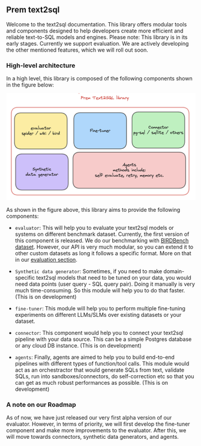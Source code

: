 ## Prem text2sql

Welcome to the text2sql documentation. This library offers modular tools and components designed to help developers create more efficient and reliable text-to-SQL models and engines. Please note: This library is in its early stages. Currently we support evaluation. We are actively developing the other mentioned features, which we will roll out soon.

### High-level architecture

In a high level, this library is composed of the following components shown in the figure below:


![text2sql architecture](/docs/assets/text2sql_arch.png)

As shown in the figure above, this library aims to provide the following components:

- `evaluator`: This will help you to evaluate your text2sql models or systems on different benchmark dataset. Currently, the first version of this component is released. We do our benchmarking with [BIRDBench dataset](https://bird-bench.github.io/). However, our API is very much modular, so you can extend it to other custom datasets as long it follows a specific format. More on that in our [evaluation section](/docs/evaluation.md). 

- `Synthetic data generator`: Sometimes, if you need to make domain-specific text2sql models that need to be tuned on your data, you would need data points (user query - SQL query pair). Doing it manually is very much time-consuming. So this module will help you to do that faster. (This is on development)

- `fine-tuner`: This module will help you to perform multiple fine-tuning experiments on different LLMs/SLMs over existing datasets or your dataset. 

- `connector`: This component would help you to connect your text2sql pipeline with your data source. This can be a simple Postgres database or any cloud DB instance. (This is on development)

- `agents`: Finally, agents are aimed to help you to build end-to-end pipelines with different types of function/tool calls. This module would act as an orchestractor that would generate SQLs from text, validate SQLs, run into sandboxes/connectors, do self-correction etc so that you can get as much robust performances as possible. (This is on development)

### A note on our Roadmap

As of now, we have just released our very first alpha version of our evaluator. However, in terms of priority, we will first develop the fine-tuner component and make more improvements to the evaluator. After this, we will move towards connectors, synthetic data generators, and agents. 

